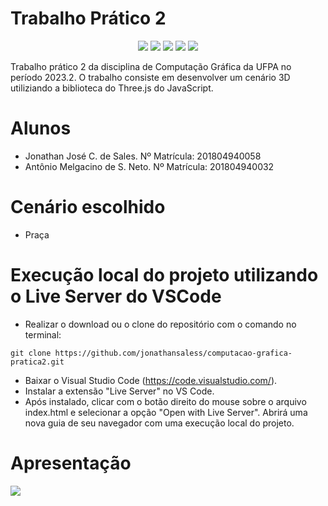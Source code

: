 # Trabalho Prático 2
<p align="center">
  <img src="https://img.shields.io/badge/-GitHub-05122A?style=flat&logo=github" />
  <img src="https://img.shields.io/badge/-Visual%20Studio%20Code-05122A?style=flat&logo=visual-studio-code&logoColor=007ACC" />
  <img src="https://img.shields.io/badge/-JavaScript-05122A?style=flat&logo=javascript" />
  <img src="https://img.shields.io/badge/-HTML-05122A?style=flat&logo=html5" />
  <img src="https://img.shields.io/badge/-CSS-05122A?style=flat&logo=CSS3" />
</p>
Trabalho prático 2 da disciplina de Computação Gráfica da UFPA no período 2023.2. O trabalho consiste em desenvolver um cenário 3D utiliziando a biblioteca do Three.js do JavaScript.

# Alunos
- Jonathan José C. de Sales.        Nº Matrícula: 201804940058
- Antônio Melgacino de S. Neto.     Nº Matrícula: 201804940032

# Cenário escolhido
- Praça

# Execução local do projeto utilizando o Live Server do VSCode
- Realizar o download ou o clone do repositório com o comando no terminal:
```
git clone https://github.com/jonathansaless/computacao-grafica-pratica2.git
```
- Baixar o Visual Studio Code (https://code.visualstudio.com/).
- Instalar a extensão "Live Server" no VS Code.
- Após instalado, clicar com o botão direito do mouse sobre o arquivo index.html e selecionar a opção "Open with Live Server". Abrirá uma nova guia de seu navegador com uma execução local do projeto.

# Apresentação
[<img src="https://i.ytimg.com/vi/AnsP_ctWqVs/maxresdefault.jpg">](https://youtu.be/AnsP_ctWqVs "Apresentação do Trabalho Prático 2 de Computação Gráfica")
